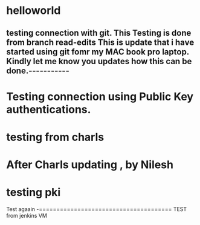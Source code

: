 
# helloworld
testing connection with git.
This Testing is done from branch read-edits
This is update that i have started using git fomr my  MAC book pro laptop.
Kindly let me know you updates how this can be done.-----------
---------
Testing connection using Public Key authentications.
============================================================
testing from charls
========================
After Charls updating , by Nilesh
===========================================
testing pki
==========================================
Test agaain
-======================================
TEST from jenkins VM
